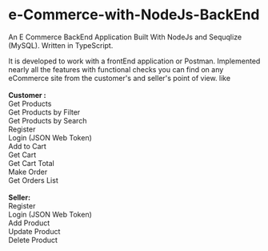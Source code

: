 # e-Commerce-with-NodeJs-BackEnd
An E Commerce BackEnd Application Built With NodeJs and Sequqlize (MySQL). Written in TypeScript.

It is developed to work with a frontEnd application or Postman. Implemented nearly all the features with functional checks you can find on any eCommerce site from the customer's and seller's point of view. like
<br /><br />**Customer :**<br />
	Get Products<br />
	Get Products by Filter<br />
	Get Products by Search<br />
	Register<br />
	Login (JSON Web Token)<br />
	Add to Cart<br />
	Get Cart<br />
	Get Cart Total<br />
	Make Order<br />
	Get Orders List<br /><br />
**Seller:**<br />
	Register<br />
	Login (JSON Web Token)<br />
	Add Product<br />
	Update Product<br />
	Delete Product<br />
	
